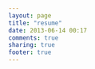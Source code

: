 ```yaml
---
layout: page
title: "resume"
date: 2013-06-14 00:17
comments: true
sharing: true
footer: true
---
```

